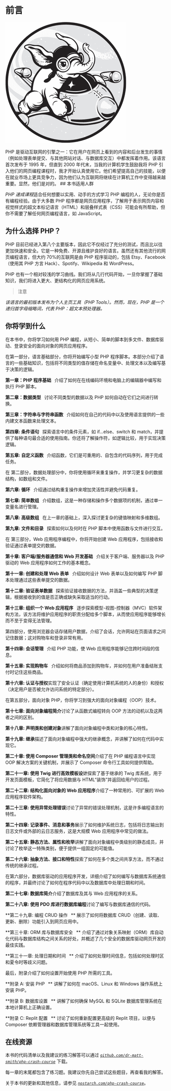 

# 前言



![](img/opener.jpg)

PHP 是驱动互联网的引擎之一：它在用户在网页上看到的内容和后台发生的事情（例如处理表单提交、与其他网站对话、与数据库交互）中都发挥着作用。该语言首次发布于 1995 年，但直到 2000 年代末，当我的计算机学生鼓励我将 PHP 引入他们的网页编程课程时，我才开始认真使用它。他们希望提高自己的技能，以便在就业市场上更具竞争力，因为他们认为互联网将继续在计算机工作中变得越来越重要。显然，他们是对的。 ## 本书适用人群

*PHP 速成课程*适合任何想要以实用、动手的方式学习 PHP 编程的人，无论你是否有编程经验。由于大多数 PHP 程序都是网页应用程序，了解用于表示网页内容和视觉样式的超文本标记语言（HTML）和层叠样式表（CSS）可能会有所帮助，但你不需要了解任何网页编程语言，如 JavaScript。

## 为什么选择 PHP？

PHP 目前已经进入第八个主要版本，因此它不仅经过了充分的测试，而且比以往更加快速和安全。它是一种免费、开源且维护良好的语言。虽然还有其他流行的网页编程语言，但大约 70%的互联网是由 PHP 程序驱动的，包括 Etsy、Facebook（使用其 PHP 方言 Hack）、Spotify、Wikipedia 和 WordPress。

PHP 也有一个相对较浅的学习曲线。我们将从几行代码开始，一旦你掌握了基础知识，我们将进入更大、更结构化的网页应用系统。

> 注意

*该语言的最初版本发布为个人主页工具（PHP Tools）。然而，现在，PHP 是一个递归首字母缩略词，代表 PHP：超文本预处理器。*

## 你将学到什么

在本书中，你将学习如何用 PHP 编程，从短小、简单的脚本到多文件、数据库驱动、登录安全的面向对象的网页应用程序。

在第一部分，语言基础部分，你将开始编写小型 PHP 程序脚本。本部分介绍了语言的一些基础知识，包括将不同类型的值存储在命名变量中、处理文本以及编写基于决策的逻辑。

**第一章：PHP 程序基础**   介绍了如何在在线编码环境和电脑上的编辑器中编写和执行 PHP 脚本。

**第二章：数据类型**   讨论不同类型的数据以及 PHP 如何自动在它们之间进行转换。

**第三章：字符串与字符串函数**   介绍如何在自己的代码中以及使用语言提供的一些内建文本函数来处理文本。

**第四章: 条件语句**   探索语言中的条件元素，如 if...else、switch 和 match，并提供了每种语句最合适的使用指南。你还将了解操作符，如逻辑比较，用于实现决策逻辑。

**第五章: 自定义函数**   介绍函数，它们是可重用的、自包含的代码序列，用于完成任务。

在 第二部分，数据处理部分中，你将使用循环来重复操作，并学习更复杂的数据结构，如数组和文件。

**第六章: 循环**   介绍通过结构重复操作来增加灵活性并避免代码重复。

**第七章: 简单数组**   介绍数组，这是一种存储和操作多个数据项的机制，通过单一变量名进行管理。

**第八章: 高级数组**   在上一章的基础上，深入探讨更复杂的键值映射和多维数组。

**第九章: 文件和目录**   探索如何以及何时在 PHP 脚本中使用函数与文件进行交互。

在 第三部分，Web 应用程序编程中，你将开始创建 Web 应用程序，包括接收和验证通过表单提交的数据。

**第十章: 客户端/服务器通信和 Web 开发基础**   介绍关于客户端、服务器以及 PHP 驱动的 Web 应用程序如何工作的基本概念。

**第十一章: 创建和处理 Web 表单**   介绍如何设计 Web 表单以及如何编写 PHP 脚本处理通过这些表单提交的数据。

**第十二章: 验证表单数据**   探索验证接收数据的方法，并涵盖一些典型的决策逻辑，根据接收到的值是否正确或缺失采取适当的行动。

**第十三章: 组织一个 Web 应用程序**   逐步探索模型-视图-控制器（MVC）软件架构方法，该方法将维护应用程序的职责分配给多个脚本，从而使应用程序能够增长而不至于变得无法管理。

第四部分，使用浏览器会话存储用户数据，介绍了会话，允许网站在页面请求之间记住数据；这对购物车和登录非常有用。

**第十四章: 会话管理**   介绍 PHP 功能，使 Web 应用程序能够记住跨时间段的信息。

**第十五章: 实现购物车**   介绍如何将商品添加到购物车，并如何在用户准备结账支付时记住这些商品。

**第十六章: 认证与授权**实现了安全认证（确定使用计算机系统的人的身份）和授权（决定用户是否被允许访问系统的特定部分）。

在第五部分，面向对象 PHP，你将学习到强大的面向对象编程（OOP）技术。

**第十七章: 面向对象编程简介**讨论了从函数式编程转向 OOP 方法的动机以及这两者之间的区别。

**第十八章: 声明类和创建对象**讲解了面向对象编程中类和对象的核心特性。

**第十九章: 继承**描述了面向对象编程中强大的继承概念，并讲解了如何在代码中实现它。

**第二十章: 使用 Composer 管理类和命名空间**介绍了在 PHP 编程语言中实现 OOP 解决方案的关键机制，并展示了 Composer 命令行工具如何提供帮助。

**第二十一章: 使用 Twig 进行高效模板设计**探索了基于继承的 Twig 库系统，用于开发页面模板，它简化了将应用数据与 HTML“装饰”并返回给用户的过程。

**第二十二章: 结构化面向对象的 Web 应用程序**介绍了一种常用的、可扩展的 Web 应用程序软件架构。

**第二十三章: 使用异常处理错误**讨论了异常的错误处理机制，这是许多编程语言的特性。

**第二十四章: 记录事件、消息和事务**展示了如何维护系统日志，包括将日志输出到日志文件或外部的云日志服务，这是大规模 Web 应用程序中常见的做法。

**第二十五章: 静态方法、属性和枚举**讲解了面向对象编程中类级别的静态成员，并讨论了枚举这一特殊类别，便于提供一组固定的可能值。

**第二十六章: 抽象方法、接口和特性**探索了如何在多个类之间共享方法，而不通过传统的继承过程。

在第六部分，数据库驱动的应用程序开发，详细介绍了如何编写与数据库系统通信的程序，并最终讨论了如何在程序代码中以及数据库中处理日期和时间。

**第二十七章: 数据库简介**介绍了数据库及其与 Web 应用程序的关系。

**第二十八章: 使用 PDO 库进行数据库编程**讨论了编写与数据库通信的代码。

**第二十九章: 编程 CRUD 操作   ** 展示了如何将数据库 CRUD（创建、读取、更新、删除）功能引入到网页应用中。

**第三十章: ORM 库与数据库安全   ** 介绍了通过对象关系映射（ORM）库自动化代码与数据库结构之间关系的好处，并概述了几个安全的数据库驱动网页开发的最佳实践。

**第三十一章: 处理日期和时间   ** 介绍了如何处理时间信息，包括如何处理时区和夏令时等歧义问题。

最后，附录介绍了如何设置开始使用 PHP 所需的工具。

**附录 A: 安装 PHP   ** 讲解了如何在 macOS、Linux 和 Windows 操作系统上安装 PHP。

**附录 B: 数据库设置   ** 讲解了如何确保 MySQL 和 SQLite 数据库管理系统在本地计算机上正确设置。

**附录 C: Replit 配置   ** 讨论了如何重新配置更高级的 Replit 项目，以便与 Composer 依赖管理器和数据库管理系统等工具一起使用。

## 在线资源

本书的代码清单以及我建议的练习解答可以通过 *[`github.com/dr-matt-smith/php-crash-course`](https://github.com/dr-matt-smith/php-crash-course)* 下载。

每一章的末尾都包含了练习题。我建议你先自己尝试这些题目，再查看我的解答。

关于本书的更新和其他信息，请参见 *[`nostarch.com/php-crash-course`](https://nostarch.com/php-crash-course)*。
